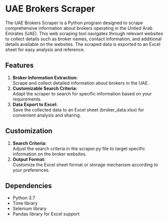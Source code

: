 # UAE Brokers Scraper
The UAE Brokers Scraper is a Python program designed to scrape comprehensive information about brokers operating in the United Arab Emirates (UAE). This web scraping tool navigates through relevant websites to collect details such as broker names, contact information, and additional details available on the websites. The scraped data is exported to an Excel sheet for easy analysis and reference.

## Features
1. **Broker Information Extraction:**<br/>
Scrape and collect detailed information about brokers in the UAE.
3. **Customizable Search Criteria:**<br/>
Adapt the scraper to search for specific information based on your requirements.
3. **Data Export to Excel:**<br/>
Save the collected data to an Excel sheet (broker_data.xlsx) for convenient analysis and sharing.

## Customization
1. **Search Criteria:**<br>
Adjust the search criteria in the scraper.py file to target specific information on the broker websites.
2. **Output Format:**<br>
Customize the Excel sheet format or storage mechanism according to your preferences.

## Dependencies
- Python 3.7
- Time library
- Selenium library
- Pandas library for Excel support
